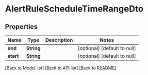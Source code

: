# AlertRuleScheduleTimeRangeDto

## Properties
| Name      | Type       | Description | Notes                        |
| --------- | ---------- | ----------- | ---------------------------- |
| **end**   | **String** |             | [optional] [default to null] |
| **start** | **String** |             | [optional] [default to null] |

[[Back to Model list]](../README.md#documentation-for-models) [[Back to API list]](../README.md#documentation-for-api-endpoints) [[Back to README]](../README.md)
